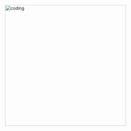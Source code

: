 <img align="right" width="400" alt="coding" src="https://giphy.com/gifs/stardust-stardustae-classic-computers-4H3Ii5eLChYul9p7NL">
